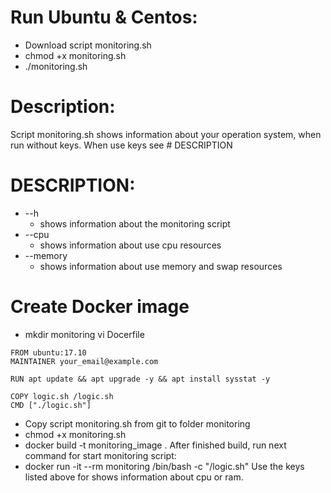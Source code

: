 # Run Ubuntu & Centos:
* Download script monitoring.sh
* chmod +x monitoring.sh
* ./monitoring.sh

# Description:
Script monitoring.sh shows information about your operation system, when run without keys.
When use keys see # DESCRIPTION

# DESCRIPTION:
* --h
    * shows information about the monitoring script
* --cpu
    * shows information about use cpu resources
* --memory
    * shows information about use memory and swap resources

# Create Docker image

* mkdir monitoring
vi Docerfile
```
FROM ubuntu:17.10
MAINTAINER your_email@example.com

RUN apt update && apt upgrade -y && apt install sysstat -y

COPY logic.sh /logic.sh
CMD ["./logic.sh"]
```
* Copy script monitoring.sh from git to folder monitoring
* chmod +x monitoring.sh
* docker build -t monitoring_image .
After finished build, run next command for start monitoring script:
* docker run -it --rm monitoring /bin/bash -c "/logic.sh"
Use the keys listed above for shows information about cpu or ram.
